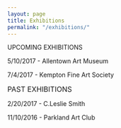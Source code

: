 ```yaml
---
layout: page
title: Exhibitions
permalink: "/exhibitions/"
---
```



UPCOMING EXHIBITIONS

5/10/2017 - Allentown Art Museum

7/4/2017 - Kempton Fine Art Society




<span style="font-size: 1rem;">PAST EXHIBITIONS</span>

2/20/2017 - C.Leslie Smith

11/10/2016 - Parkland Art Club